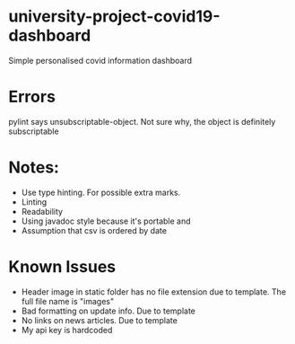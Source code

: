 # university-project-covid19-dashboard

Simple personalised covid information dashboard

# Errors

pylint says unsubscriptable-object. Not sure why, the object is definitely subscriptable

# Notes:
* Use type hinting. For possible extra marks.
* Linting
* Readability
* Using javadoc style because it's portable and
* Assumption that csv is ordered by date

# Known Issues
* Header image in static folder has no file extension due to template. The full file name is "images"
* Bad formatting on update info. Due to template
* No links on news articles. Due to template
* My api key is hardcoded